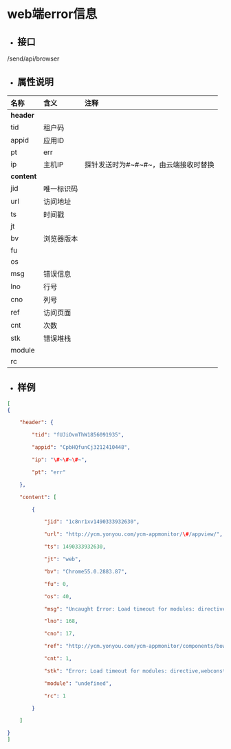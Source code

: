 # web端error信息

* ## 接口

/send/api/browser

* ## 属性说明

| **名称** | **含义** | **注释** |
| :--- | :--- | :--- |
| **header** |  |  |
| tid | 租户码 |  |
| appid | 应用ID |  |
| pt | err |  |
| ip | 主机IP | 探针发送时为\#~\#~\#~，由云端接收时替换 |
| **content** |  |  |
| jid | 唯一标识码 |  |
| url | 访问地址 |  |
| ts | 时间戳 |  |
| jt |  |  |
| bv | 浏览器版本 |  |
| fu |  |  |
| os |  |  |
| msg | 错误信息 |  |
| lno | 行号 |  |
| cno | 列号 |  |
| ref | 访问页面 |  |
| cnt | 次数 |  |
| stk | 错误堆栈 |  |
| module |  |  |
| rc |  |  |

* ## 样例

```json
[
{

    "header": {

        "tid": "fUJiOvmThW1856091935",

        "appid": "CpbHQfunCj3212410448",

        "ip": "\#~\#~\#~",

        "pt": "err"

    },

    "content": [

        {

            "jid": "1c8nr1xv1490333932630",

            "url": "http://ycm.yonyou.com/ycm-appmonitor/\#/appview/",

            "ts": 1490333932630,

            "jt": "web",

            "bv": "Chrome55.0.2883.87",

            "fu": 0,

            "os": 40,

            "msg": "Uncaught Error: Load timeout for modules: directive,webconstant\nhttp://requirejs.org/docs/errors.html\#timeout",

            "lno": 168,

            "cno": 17,

            "ref": "http://ycm.yonyou.com/ycm-appmonitor/components/bower/requirejs/require.js",

            "cnt": 1,

            "stk": "Error: Load timeout for modules: directive,webconstant\nhttp://requirejs.org/docs/errors.html\#timeout\n    at makeError \(http://ycm.yonyou.com/ycm-appmonitor/components/bower/requirejs/require.js:168:17\)\n    at checkLoaded \(http://ycm.yonyou.com/ycm-appmonitor/components/bower/requirejs/require.js:696:23\)\n    at http://ycm.yonyou.com/ycm-appmonitor/components/bower/requirejs/require.js:717:25",

            "module": "undefined",

            "rc": 1

        }

    ]

}
]
```



